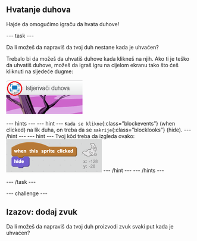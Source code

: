 ## Hvatanje duhova

Hajde da omogućimo igraču da hvata duhove!

\--- task \---

Da li možeš da napraviš da tvoj duh nestane kada je uhvaćen?

Trebalo bi da možeš da uhvatiš duhove kada klikneš na njih. Ako ti je teško da uhvatiš duhove, možeš da igraš igru na cijelom ekranu tako što ćeš kliknuti na sljedeće dugme:

![screenshot](images/ghost-fullscreen.png)

\--- hints \--- \--- hint \--- `Kada se klikne`{:class=”blockevents”} (when clicked) na lik duha, on treba da se `sakrije`{:class=”blocklooks”} (hide). \--- /hint \--- \--- hint \--- Tvoj kôd treba da izgleda ovako: ![screenshot](images/ghost-catch-code.png) \--- /hint \--- \--- /hints \---

\--- /task \---

\--- challenge \---

## Izazov: dodaj zvuk

Da li možeš da napraviš da tvoj duh proizvodi zvuk svaki put kada je uhvaćen?